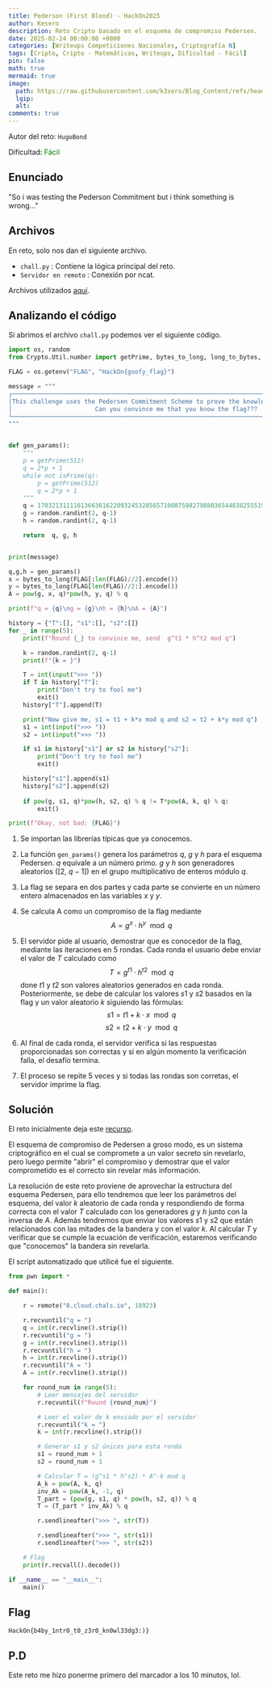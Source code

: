 ```yaml
---
title: Pederson (First Blood) - HackOn2025
author: Kesero
description: Reto Cripto basado en el esquema de compromiso Pedersen.
date: 2025-02-24 00:00:00 +0000
categories: [Writeups Competiciones Nacionales, Criptografía N]
tags: [Cripto, Cripto - Matemáticas, Writeups, Dificultad - Fácil]
pin: false
math: true
mermaid: true
image:
  path: https://raw.githubusercontent.com/k3sero/Blog_Content/refs/heads/main/Competiciones_Nacionales_Writeups/2025/HackOn2025/Cripto/Pederson/1.png
  lqip: 
  alt: 
comments: true
---
```


Autor del reto: `HugoBond`

Dificultad: <font color=green>Fácil</font>

## Enunciado

"So i was testing the Pederson Commitment but i think something is wrong..."

## Archivos

En reto, solo nos dan el siguiente archivo.

- `chall.py` : Contiene la lógica principal del reto.
- `Servidor en remoto` : Conexión por ncat.

Archivos utilizados [aquí](https://github.com/k3sero/Blog_Content/tree/main/Competiciones_Nacionales_Writeups/2025/HackOn2025/Cripto/Pederson).

## Analizando el código

Si abrimos el archivo `chall.py` podemos ver el siguiente código.

```py
import os, random
from Crypto.Util.number import getPrime, bytes_to_long, long_to_bytes, isPrime

FLAG = os.getenv("FLAG", "HackOn{goofy_flag}")

message = """
┌────────────────────────────────────────────────────────────────────────────────────────────────────┐
│This challenge uses the Pedersen Commitment Scheme to prove the knowledge of a secret to the server.│
│                       Can you convince me that you know the flag???                                │
└────────────────────────────────────────────────────────────────────────────────────────────────────┘
"""


def gen_params():
    """
    p = getPrime(512)
    q = 2*p + 1
    while not isPrime(q):
        p = getPrime(512)
        q = 2*p + 1
    """
    q = 17032131111613663616220932453285657100875982798803654483825551961255401977190250879374328409931719910151624310573638554219448137843402731248609029551378719
    g = random.randint(2, q-1)
    h = random.randint(2, q-1)

    return  q, g, h


print(message)

q,g,h = gen_params()
x = bytes_to_long(FLAG[:len(FLAG)//2].encode())
y = bytes_to_long(FLAG[len(FLAG)//2:].encode())
A = pow(g, x, q)*pow(h, y, q) % q

print(f"q = {q}\ng = {g}\nh = {h}\nA = {A}")

history = {"T":[], "s1":[], "s2":[]}
for _ in range(5):
    print(f"Round {_} to convince me, send  g^t1 * h^t2 mod q")

    k = random.randint(2, q-1)
    print(f"{k = }")

    T = int(input(">>> "))
    if T in history["T"]:
        print("Don't try to fool me")
        exit()
    history["T"].append(T)

    print("Now give me, s1 = t1 + k*x mod q and s2 = t2 + k*y mod q")
    s1 = int(input(">>> "))
    s2 = int(input(">>> "))

    if s1 in history["s1"] or s2 in history["s2"]:
        print("Don't try to fool me")
        exit()

    history["s1"].append(s1)
    history["s2"].append(s2)
    
    if pow(g, s1, q)*pow(h, s2, q) % q != T*pow(A, k, q) % q:
        exit()

print(f"Okay, not bad: {FLAG}")
```

1. Se importan las librerías típicas que ya conocemos.

2. La función `gen_params()` genera los parámetros $q$, $g$ y $h$ para el esquema Pedersen.
$q$ equivale a un número primo.
$g$ y $h$ son generadores aleatorios ([$2$, $q-1$]) en el grupo multiplicativo de enteros módulo $q$.

3. La flag se separa en dos partes y cada parte se convierte en un número entero almacenados en las variables $x$ y $y$.

4. Se calcula A como un compromiso de la flag mediante  $$ A = g^x \cdot h^y \mod q $$

5. El servidor pide al usuario, demostrar que es conocedor de la flag, mediante las iteraciones en 5 rondas.
Cada ronda el usuario debe enviar el valor de $T$ calculado como $$ T = g^{t1} \cdot h^{t2} \mod q $$ done $t1$ y $t2$ son valores aleatorios generados en cada ronda.
Posteriormente, se debe de calcular los valores $s1$ y $s2$ basados en la flag y un valor aleatorio $k$ siguiendo las fórmulas:   $$ s1 = t1 + k \cdot x \mod q $$ $$ s2 = t2 + k \cdot y \mod q $$

6. Al final de cada ronda, el servidor verifica si las respuestas proporcionadas son correctas y si en algún momento la verificación falla, el desafío termina.

7. El proceso se repite 5 veces y si todas las rondas son corretas, el servidor imprime la flag.

## Solución 

El reto inicialmente deja este [recurso](https://www.zkdocs.com/docs/zkdocs/commitments/pedersen/).

El esquema de compromiso de Pedersen a groso modo, es un sistema criptográfico en el cual se compromete a un valor secreto sin revelarlo, pero luego permite "abrir" el compromiso y demostrar que el valor comprometido es el correcto sin revelar más información.

La resolución de este reto proviene de aprovechar la estructura del esquema Pedersen, para ello tendremos que leer los parámetros del esquema, del valor $k$ aleatorio de cada ronda y respondiendo de forma correcta con el valor $T$ calculado con los generadores $g$ y $h$ junto con la inversa de $A$. Además tendremos que enviar los valores $s1$ y $s2$ que están relacionados con las mitades de la bandera y con el valor $k$. Al calcular $T$ y verificar que se cumple la ecuación de verificación, estaremos verificando que "conocemos" la bandera sin revelarla.

El script automatizado que utilicé fue el siguiente.

```py
from pwn import *

def main():

    r = remote("0.cloud.chals.io", 18923)

    r.recvuntil("q = ")
    q = int(r.recvline().strip())
    r.recvuntil("g = ")
    g = int(r.recvline().strip())
    r.recvuntil("h = ")
    h = int(r.recvline().strip())
    r.recvuntil("A = ")
    A = int(r.recvline().strip())

    for round_num in range(5):
        # Leer mensajes del servidor
        r.recvuntil(f"Round {round_num}")

        # Leer el valor de k enviado por el servidor
        r.recvuntil("k = ")
        k = int(r.recvline().strip())

        # Generar s1 y s2 únicos para esta ronda
        s1 = round_num + 1
        s2 = round_num + 1

        # Calcular T = (g^s1 * h^s2) * A^-k mod q
        A_k = pow(A, k, q)
        inv_Ak = pow(A_k, -1, q)
        T_part = (pow(g, s1, q) * pow(h, s2, q)) % q
        T = (T_part * inv_Ak) % q

        r.sendlineafter(">>> ", str(T))

        r.sendlineafter(">>> ", str(s1))
        r.sendlineafter(">>> ", str(s2))

    # Flag
    print(r.recvall().decode())

if __name__ == "__main__":
    main()
```

## Flag

`HackOn{b4by_1ntr0_t0_z3r0_kn0wl33dg3:)}`


## P.D
Este reto me hizo ponerme primero del marcador a los 10 minutos, lol.